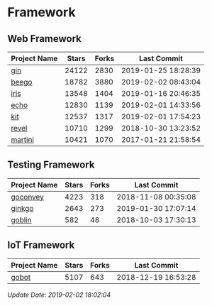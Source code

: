 # Framework

## Web Framework

| Project Name | Stars | Forks | Last Commit |
| ------------ | ----- | ----- | ----------- |
| [gin](https://github.com/gin-gonic/gin) | 24122 | 2830 | 2019-01-25 18:28:39 |
| [beego](https://github.com/astaxie/beego) | 18782 | 3880 | 2019-02-02 08:43:04 |
| [iris](https://github.com/kataras/iris) | 13548 | 1404 | 2019-01-16 20:46:35 |
| [echo](https://github.com/labstack/echo) | 12830 | 1139 | 2019-02-01 14:33:56 |
| [kit](https://github.com/go-kit/kit) | 12537 | 1317 | 2019-02-01 17:54:23 |
| [revel](https://github.com/revel/revel) | 10710 | 1299 | 2018-10-30 13:23:52 |
| [martini](https://github.com/go-martini/martini) | 10421 | 1070 | 2017-01-21 21:58:54 |

## Testing Framework

| Project Name | Stars | Forks | Last Commit |
| ------------ | ----- | ----- | ----------- |
| [goconvey](https://github.com/smartystreets/goconvey) | 4223 | 318 | 2018-11-08 00:35:08 |
| [ginkgo](https://github.com/onsi/ginkgo) | 2643 | 273 | 2019-01-30 17:07:14 |
| [goblin](https://github.com/franela/goblin) | 582 | 48 | 2018-10-03 17:30:13 |

## IoT Framework

| Project Name | Stars | Forks | Last Commit |
| ------------ | ----- | ----- | ----------- |
| [gobot](https://github.com/hybridgroup/gobot) | 5107 | 643 | 2018-12-19 16:53:28 |

*Update Date: 2019-02-02 18:02:04*